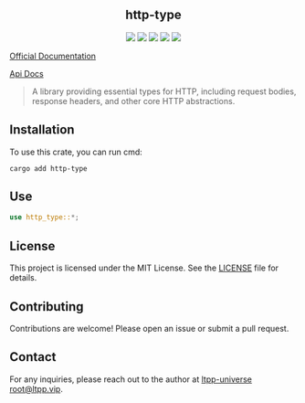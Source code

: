 <center>

## http-type

[![](https://img.shields.io/crates/v/http-type.svg)](https://crates.io/crates/http-type)
[![](https://img.shields.io/crates/d/http-type.svg)](https://img.shields.io/crates/d/http-type.svg)
[![](https://docs.rs/http-type/badge.svg)](https://docs.rs/http-type)
[![](https://github.com/ltpp-universe/http-type/workflows/Rust/badge.svg)](https://github.com/ltpp-universe/http-type/actions?query=workflow:Rust)
[![](https://img.shields.io/crates/l/http-type.svg)](./LICENSE)

</center>

[Official Documentation](https://docs.ltpp.vip/HTTP-TYPE/)

[Api Docs](https://docs.rs/http-type/latest/http_type/)

> A library providing essential types for HTTP, including request bodies, response headers, and other core HTTP abstractions.

## Installation

To use this crate, you can run cmd:

```shell
cargo add http-type
```

## Use

```rust
use http_type::*;
```

## License

This project is licensed under the MIT License. See the [LICENSE](LICENSE) file for details.

## Contributing

Contributions are welcome! Please open an issue or submit a pull request.

## Contact

For any inquiries, please reach out to the author at [ltpp-universe <root@ltpp.vip>](mailto:root@ltpp.vip).
